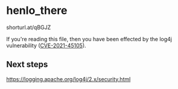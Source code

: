 # henlo_there

shorturl.at/qBGJZ

If you're reading this file, then you have been effected by the log4j vulnerability ([CVE-2021-45105][1]).  

## Next steps 

https://logging.apache.org/log4j/2.x/security.html 

[1]:https://thehackernews.com/2021/12/apache-issues-3rd-patch-to-fix-new-high.html
[2]:https://www.shorturl.at/url-total-clicks.php?u=shorturl.at/qBGJZ
